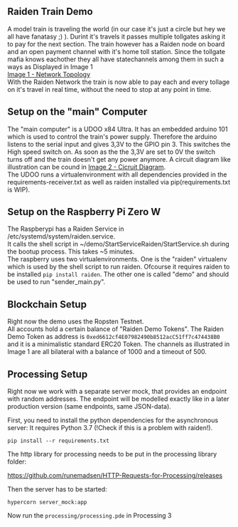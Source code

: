 ## Raiden Train Demo
A model train  is traveling the world (in our case it's just a circle but hey we all have fanatasy ;) ).
Durint it's travels it passes multiple tollgates asking it to pay for the next section.
The train however has a Raiden node on board and an open payment channel with it's home toll station.
Since the tollgate mafia knows eachother they all have statechannels among them in such a ways as Displayed in Image 1 \
[Image 1 - Network Topology](Images/Network_topology.png) \
With the Raiden Network the train is now able to pay each and every tollage on it's travel in real time, without the need to stop at any point in time. 

## Setup on the "main" Computer
The "main computer" is a UDOO x84 Ultra. It has an embedded arduino 101 which is used to control the train's power supply. 
Therefore the arduino listens to the serial input and gives 3,3V to the GPIO pin 3. This switches the High speed switch on. 
As soon as the the 3,3V are set to 0V the switch turns off and the train doesn't get any power anymore. 
A circuit diagram like illustration can be cound in [Image 2 - Cicruit Diagram](Images/circuit_diagram.jpg).\
The UDOO runs a virtualenvironment with all dependencies provided in the requirements-receiver.txt as well as raiden installed via pip(requirements.txt is WIP).

## Setup on the Raspberry Pi Zero W
The Raspberypi has a Raiden Service in /etc/systemd/system/raiden.service.\
It calls the shell script in ~/demo/StartServiceRaiden/StartService.sh during the bootup process. This takes ~5 minutes.\
The raspberry uses two virtualenvironments. One is the "raiden" virtualenv which is used by the shell script to run raiden. Ofcourse it requires raiden to be installed `pip install raiden`. The other one is called "demo" and should be used to run "sender_main.py".

## Blockchain Setup
Right now the demo uses the Ropsten Testnet.\
All accounts hold a certain balance of "Raiden Demo Tokens". The Raiden Demo Token as address is `0xed6612cf4E07982490b8512acC51ff7c474438B0` and it is a minimalistic standard ERC20 Token. The channels as illustrated in Image 1 are all bilateral with a balance of 1000 and a timeout of 500.



## Processing Setup

Right now we work with a separate server mock, that provides an endpoint with random addresses. The endpoint will be modelled exactly
like in a later production version (same endpoints, same JSON-data).

First, you need to install the python dependencies for the asynchronous server:
It requires Python 3.7 (!Check if this is a problem with raiden!).

`pip install --r requirements.txt`

The http library for processing needs to be put in the processing library folder:

https://github.com/runemadsen/HTTP-Requests-for-Processing/releases

Then the server has to be started:

`hypercorn server_mock:app`


Now run the `processing/processing.pde` in Processing 3
